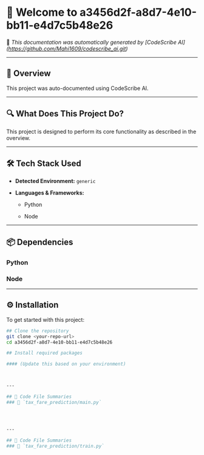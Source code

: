 # 👋 Welcome to a3456d2f-a8d7-4e10-bb11-e4d7c5b48e26

📄 *This documentation was automatically generated by [CodeScribe AI] (https://github.com/Mahi1609/codescribe_ai.git)*

---

## 🧠 Overview

This project was auto-documented using CodeScribe AI.

---

## 🔍 What Does This Project Do?

This project is designed to perform its core functionality as described in the overview.


---

## 🛠 Tech Stack Used

- **Detected Environment:** `generic`
- **Languages & Frameworks:**

  - Python

  - Node


---

## 📦 Dependencies



### Python



### Node



---

## ⚙️ Installation

To get started with this project:

```bash
## Clone the repository
git clone <your-repo-url>
cd a3456d2f-a8d7-4e10-bb11-e4d7c5b48e26

## Install required packages

#### (Update this based on your environment)



---

## 🧩 Code File Summaries
### 📄 `tax_fare_prediction/main.py`




---

## 🧩 Code File Summaries
### 📄 `tax_fare_prediction/train.py`




